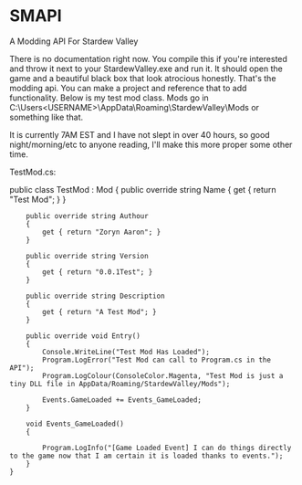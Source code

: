 # SMAPI
A Modding API For Stardew Valley

There is no documentation right now.
You compile this if you're interested and throw it next to your StardewValley.exe and run it. It should open the game and a beautiful black box that look atrocious honestly. That's the modding api. You can make a project and reference that to add functionality. Below is my test mod class. Mods go in C:\Users\<USERNAME>\AppData\Roaming\StardewValley\Mods or something like that.

It is currently 7AM EST and I have not slept in over 40 hours, so good night/morning/etc to anyone reading, I'll make this more proper some other time.

TestMod.cs:

public class TestMod : Mod
    {
        public override string Name
        {
            get { return "Test Mod"; }
        }

        public override string Authour
        {
            get { return "Zoryn Aaron"; }
        }

        public override string Version
        {
            get { return "0.0.1Test"; }
        }

        public override string Description
        {
            get { return "A Test Mod"; }
        }

        public override void Entry()
        {
            Console.WriteLine("Test Mod Has Loaded");
            Program.LogError("Test Mod can call to Program.cs in the API");
            Program.LogColour(ConsoleColor.Magenta, "Test Mod is just a tiny DLL file in AppData/Roaming/StardewValley/Mods");

            Events.GameLoaded += Events_GameLoaded;
        }

        void Events_GameLoaded()
        {
            
            Program.LogInfo("[Game Loaded Event] I can do things directly to the game now that I am certain it is loaded thanks to events.");
        }
    }

